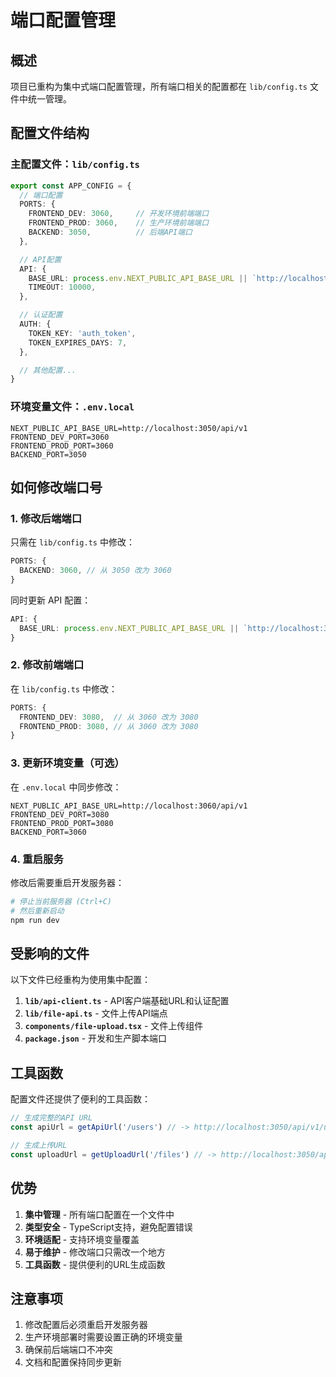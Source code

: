 # 端口配置管理

## 概述

项目已重构为集中式端口配置管理，所有端口相关的配置都在 `lib/config.ts` 文件中统一管理。

## 配置文件结构

### 主配置文件：`lib/config.ts`

```typescript
export const APP_CONFIG = {
  // 端口配置
  PORTS: {
    FRONTEND_DEV: 3060,     // 开发环境前端端口
    FRONTEND_PROD: 3060,    // 生产环境前端端口  
    BACKEND: 3050,          // 后端API端口
  },

  // API配置
  API: {
    BASE_URL: process.env.NEXT_PUBLIC_API_BASE_URL || `http://localhost:3050/api/v1`,
    TIMEOUT: 10000,
  },

  // 认证配置
  AUTH: {
    TOKEN_KEY: 'auth_token',
    TOKEN_EXPIRES_DAYS: 7,
  },

  // 其他配置...
}
```

### 环境变量文件：`.env.local`

```env
NEXT_PUBLIC_API_BASE_URL=http://localhost:3050/api/v1
FRONTEND_DEV_PORT=3060
FRONTEND_PROD_PORT=3060
BACKEND_PORT=3050
```

## 如何修改端口号

### 1. 修改后端端口

只需在 `lib/config.ts` 中修改：

```typescript
PORTS: {
  BACKEND: 3060, // 从 3050 改为 3060
}
```

同时更新 API 配置：

```typescript
API: {
  BASE_URL: process.env.NEXT_PUBLIC_API_BASE_URL || `http://localhost:3060/api/v1`,
}
```

### 2. 修改前端端口

在 `lib/config.ts` 中修改：

```typescript
PORTS: {
  FRONTEND_DEV: 3080,  // 从 3060 改为 3080
  FRONTEND_PROD: 3080, // 从 3060 改为 3080
}
```

### 3. 更新环境变量（可选）

在 `.env.local` 中同步修改：

```env
NEXT_PUBLIC_API_BASE_URL=http://localhost:3060/api/v1
FRONTEND_DEV_PORT=3080
FRONTEND_PROD_PORT=3080
BACKEND_PORT=3060
```

### 4. 重启服务

修改后需要重启开发服务器：

```bash
# 停止当前服务器 (Ctrl+C)
# 然后重新启动
npm run dev
```

## 受影响的文件

以下文件已经重构为使用集中配置：

1. **`lib/api-client.ts`** - API客户端基础URL和认证配置
2. **`lib/file-api.ts`** - 文件上传API端点
3. **`components/file-upload.tsx`** - 文件上传组件
4. **`package.json`** - 开发和生产脚本端口

## 工具函数

配置文件还提供了便利的工具函数：

```typescript
// 生成完整的API URL
const apiUrl = getApiUrl('/users') // -> http://localhost:3050/api/v1/users

// 生成上传URL  
const uploadUrl = getUploadUrl('/files') // -> http://localhost:3050/api/v1/uploads/files
```

## 优势

1. **集中管理** - 所有端口配置在一个文件中
2. **类型安全** - TypeScript支持，避免配置错误
3. **环境适配** - 支持环境变量覆盖
4. **易于维护** - 修改端口只需改一个地方
5. **工具函数** - 提供便利的URL生成函数

## 注意事项

1. 修改配置后必须重启开发服务器
2. 生产环境部署时需要设置正确的环境变量
3. 确保前后端端口不冲突
4. 文档和配置保持同步更新